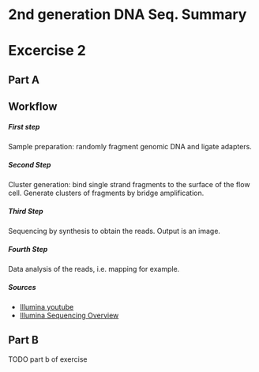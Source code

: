 
# 2nd generation DNA Seq. Summary


# Excercise 2
## Part A

## Workflow
##### First step
Sample preparation: randomly fragment genomic DNA and ligate adapters.
##### Second Step
Cluster generation: bind single strand fragments to the surface of the flow cell. Generate clusters of fragments by bridge amplification.
##### Third Step
Sequencing by synthesis to obtain the reads. Output is an image.
##### Fourth Step
Data analysis of the reads, i.e. mapping for example.


##### Sources
+ [Illumina youtube](https://www.youtube.com/watch?v=fCd6B5HRaZ8)
+ [Illumina Sequencing Overview](https://www.well.ox.ac.uk/ogc/wp-content/uploads/2017/09/Illumina_Sequencing_Overview_15045845_D.pdf)




## Part B
TODO part b of exercise

